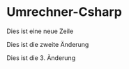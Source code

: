 # Umrechner-Csharp


Dies ist eine neue Zeile


Dies ist die zweite Änderung


Dies ist die 3. Änderung
